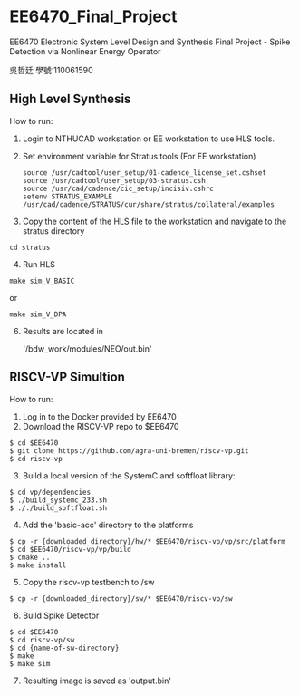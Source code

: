 # EE6470_Final_Project
EE6470 Electronic System Level Design and Synthesis Final Project - Spike Detection via Nonlinear Energy Operator

吳哲廷 學號:110061590

## High Level Synthesis

How to run:
1. Login to NTHUCAD workstation or EE workstation to use HLS tools.
2. Set environment variable for Stratus tools (For EE workstation)
    ```
    source /usr/cadtool/user_setup/01-cadence_license_set.cshset
    source /usr/cadtool/user_setup/03-stratus.csh
    source /usr/cad/cadence/cic_setup/incisiv.cshrc
    setenv STRATUS_EXAMPLE /usr/cad/cadence/STRATUS/cur/share/stratus/collateral/examples
    ```

3. Copy the content of the HLS file to the workstation and navigate to the stratus directory
  ```
  cd stratus
  ```
4. Run HLS
  ```
  make sim_V_BASIC
  ```
  
   or
     
  ```
  make sim_V_DPA
  ```

6. Results are located in 

    '/bdw_work/modules/NEO/out.bin'



## RISCV-VP Simultion

How to run:
1. Log in to the Docker provided by EE6470
2. Download the RISCV-VP repo to $EE6470
```
$ cd $EE6470
$ git clone https://github.com/agra-uni-bremen/riscv-vp.git
$ cd riscv-vp
```

3. Build a local version of the SystemC and softfloat library:
```
$ cd vp/dependencies
$ ./build_systemc_233.sh
$ ././build_softfloat.sh
```

4. Add the 'basic-acc' directory to the platforms
```
$ cp -r {downloaded_directory}/hw/* $EE6470/riscv-vp/vp/src/platform
$ cd $EE6470/riscv-vp/vp/build
$ cmake ..
$ make install
```
5. Copy the riscv-vp testbench to /sw
```
$ cp -r {downloaded_directory}/sw/* $EE6470/riscv-vp/sw
```
6. Build Spike Detector
```
$ cd $EE6470
$ cd riscv-vp/sw
$ cd {name-of-sw-directory}
$ make
$ make sim
```
7. Resulting image is saved as 'output.bin'


